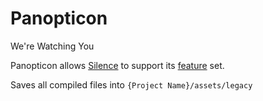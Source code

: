 # Panopticon
We're Watching You

Panopticon allows [Silence](https://github.com/antiPhaseDomain/Silence) to support its [feature](https://github.com/antiPhaseDomain/Silence/blob/master/README.md#verified-features) set.

Saves all compiled files into `{Project Name}/assets/legacy`
